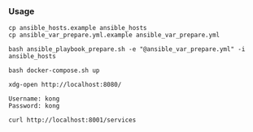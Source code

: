 ### Usage

```
cp ansible_hosts.example ansible_hosts
cp ansible_var_prepare.yml.example ansible_var_prepare.yml
```

```
bash ansible_playbook_prepare.sh -e "@ansible_var_prepare.yml" -i ansible_hosts
```

```
bash docker-compose.sh up
```

```
xdg-open http://localhost:8080/

Username: kong
Password: kong
```

```
curl http://localhost:8001/services
```
